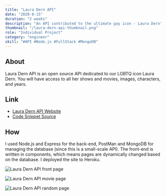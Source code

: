 ```yaml
---
title: "Laura Dern API"
date: "2020-8-15"
duration: "2 weeks"
description: "An API contributed to the ultimate gay icon - Laura Dern"
thumbnail: "/laura-dern-api-thumbnail.png"
role: "Individual Project"
category: "engineer"
skill: "#API #Node.js #FullStack #MongoDB"
---
```


## About

Laura Dern API is an open source API dedicated to our LGBTQ icon Laura Dern. You will have access to all her shows and movies, images, characters, and years.

## Link

- [Laura Dern API Website](https://laura-dern-api.herokuapp.com/)
- [Code Snippet Source](https://github.com/zeyaoli/Laura-Dern-API)

## How

I used Node.js and Express for the back-end, PostMan and MongoDB for managing the database (since this is a small-scale API). The front-end is written in components, which means pages are dynamically changed based on the database. I deployed the site to Heroku.

![Laura Dern API front page](/laura-dern-api/laura-dern-front-page.png)

![Laura Dern API movie page](/laura-dern-api/laura-dern-movie.png)

![Laura Dern API random page](/laura-dern-api/laura-dern-random.png)
